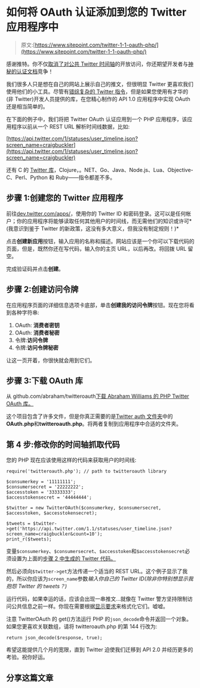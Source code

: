 # 如何将 OAuth 认证添加到您的 Twitter 应用程序中

> 原文:[https://www.sitepoint.com/twitter-1-1-oauth-php/](https://www.sitepoint.com/twitter-1-1-oauth-php/)

感谢推特。你不仅[取消了对公共 Twitter 时间轴](/rip-twitter-api-1/)的开放访问，你还期望开发者与[神秘的认证文档](https://dev.twitter.com/docs/auth/application-only-auth)竞争！

我们很多人只是想在自己的网站上展示自己的推文，但很明显 Twitter 更喜欢我们使用他们的小工具。尽管有[错综复杂的 Twitter 指令](https://dev.twitter.com/docs)，但是如果您使用有才华的(非 Twitter)开发人员提供的库，在您精心制作的 API 1.0 应用程序中实现 OAuth 还是相当简单的。

在下面的例子中，我们将把 Twitter OAuth 认证应用到一个 PHP 应用程序，该应用程序以前从一个 REST URL 解析时间线数据，比如:

[https://api.twitter.com/1/statuses/user_timeline.json?screen_name=craigbuckler](https://api.twitter.com/1/statuses/user_timeline.json?screen_name=craigbuckler)

还有 C 的 [Twitter 库](https://dev.twitter.com/docs/twitter-libraries)，Clojure，。NET、Go、Java、Node.js、Lua、Objective-C、Perl、Python 和 Ruby——指令都差不多。

## 步骤 1:创建您的 Twitter 应用程序

前往[dev.twitter.com/apps/](https://dev.twitter.com/apps/)，使用你的 Twitter ID 和密码登录。这可以是任何帐户；你的应用程序将能够读取任何其他用户的时间线，而无需他们的知识或许可*(我意识到鉴于 Twitter 的新政策，这没有多大意义，但我没有制定规则！)*

点击**创建新应用**按钮，输入应用的名称和描述。网站应该是一个你可以下载代码的页面，但是，既然你还在写代码，输入你的主页 URL，以后再改。将回拨 URL 留空。

完成验证码并点击**创建**。

## 步骤 2:创建访问令牌

在应用程序页面的详细信息选项卡底部，单击**创建我的访问令牌**按钮。现在您将看到各种字符串:

1.  OAuth: **消费者密钥**
2.  OAuth: **消费者秘密**
3.  令牌:**访问令牌**
4.  令牌:**访问令牌秘密**

让这一页开着，你很快就会用到它们。

## 步骤 3:下载 OAuth 库

从 github.com/abraham/twitteroauth[下载 Abraham Williams 的 PHP Twitter OAuth 库。](https://github.com/abraham/twitteroauth)

这个项目包含了许多文件，但是你真正需要的是[Twitter auth 文件夹](https://github.com/abraham/twitteroauth/tree/master/twitteroauth)中的**OAuth.php**和**twitteroauth.php**。将两者复制到应用程序中合适的文件夹。

## 第 4 步:修改你的时间轴抓取代码

您的 PHP 现在应该使用这样的代码来获取用户的时间线:

```
require('twitteroauth.php'); // path to twitteroauth library

$consumerkey = '11111111';
$consumersecret = '22222222';
$accesstoken = '33333333';
$accesstokensecret = '44444444';

$twitter = new TwitterOAuth($consumerkey, $consumersecret, $accesstoken, $accesstokensecret);

$tweets = $twitter->get('https://api.twitter.com/1.1/statuses/user_timeline.json?screen_name=craigbuckler&count=10');
print_r($tweets); 
```

变量`$consumerkey`、`$consumersecret`、`$accesstoken`和`$accesstokensecret`必须设置为上面的[步骤 2 中生成的 Twitter 代码。](#step2)

然后必须向`$twitter->get`方法传递一个适当的 REST URL。这个例子显示了我的，所以你应该为`screen_name`参数*输入你自己的 Twitter ID(除非你特别想显示我抱怨 Twitter 的 tweets？)*

运行代码，如果幸运的话，应该会出现一串推文…就像在 Twitter 警方坚持限制访问公共信息之前一样。你现在需要根据[显示要求](https://dev.twitter.com/terms/display-requirements)来格式化它们。嘘嘘。

注意 TwitterOAuth 的 get()方法运行 PHP 的`json_decode`命令并返回一个对象。如果您更喜欢关联数组，请将 twitteroauth.php 的第 144 行改为:

```
return json_decode($response, true);
```

希望这能提供几个月的宽限，直到 Twitter 迫使我们迁移到 API 2.0 并经历更多的考验。祝你好运。

## 分享这篇文章